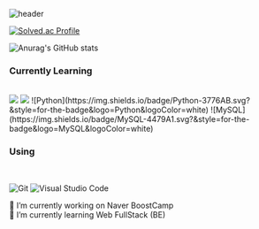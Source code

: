 
![header](https://capsule-render.vercel.app/api?type=shark&color=6AD8F7&height=300&section=header&text=Hello&fontSize=90)

[![Solved.ac Profile](http://mazassumnida.wtf/api/v2/generate_badge?boj=leegh963)](https://solved.ac/leegh963/)

![Anurag's GitHub stats](https://github-readme-stats.vercel.app/api?username=namewhat99&show_icons=true&theme=radical)

<h3>Currently Learning</h3><br>

<img src="https://img.shields.io/badge/java-007396?style=for-the-badge&logo=java&logoColor=white"> 
<img src="https://img.shields.io/badge/spring-6DB33F?style=for-the-badge&logo=spring&logoColor=white">
![Python](https://img.shields.io/badge/Python-3776AB.svg?&style=for-the-badge&logo=Python&logoColor=white)
![MySQL](https://img.shields.io/badge/MySQL-4479A1.svg?&style=for-the-badge&logo=MySQL&logoColor=white)

<h3>Using</h3><br>

![Git](https://img.shields.io/badge/Git-F05032.svg?&style=for-the-badge&logo=Git&logoColor=white)
![Visual Studio Code](https://img.shields.io/badge/Visual%20Studio%20Code-007ACC.svg?&style=for-the-badge&logo=Visual%20Studio%20Code&logoColor=white)


<p>🔭 I’m currently working on Naver BoostCamp <br>
  🌱 I’m currently learning Web FullStack (BE)</p>
